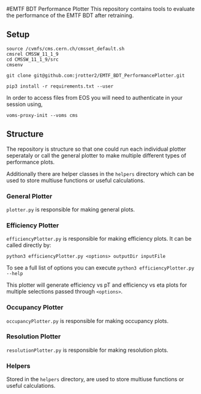 #EMTF BDT Performance Plotter
This repository contains tools to evaluate the performance of the EMTF BDT after retraining.

## Setup

```
source /cvmfs/cms.cern.ch/cmsset_default.sh
cmsrel CMSSW_11_1_9 
cd CMSSW_11_1_9/src
cmsenv

git clone git@github.com:jrotter2/EMTF_BDT_PerformancePlotter.git

pip3 install -r requirements.txt --user
```

In order to access files from EOS you will need to authenticate in your session using,
```
voms-proxy-init --voms cms
```

## Structure

The repository is structure so that one could run each individual plotter seperataly or call the general plotter to make multiple different types of performance plots.

Additionally there are helper classes in the `helpers` directory which can be used to store multiuse functions or useful calculations.

### General Plotter
`plotter.py` is responsible for making general plots.

### Efficiency Plotter
`efficiencyPlotter.py` is responsible for making efficiency plots. It can be called directly by:
```
python3 efficiencyPlotter.py <options> outputDir inputFile
```
To see a full list of options you can execute `python3 efficiencyPlotter.py --help`

This plotter will generate efficiency vs pT and efficiency vs eta plots for multiple selections passed through `<options>`.

### Occupancy Plotter
`occupancyPlotter.py` is responsible for making occupancy plots.

### Resolution Plotter
`resolutionPlotter.py` is responsible for making resolution plots.

### Helpers
Stored in the `helpers` directory, are used to store multiuse functions or useful calculations.

